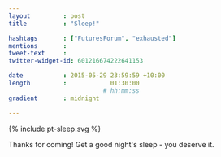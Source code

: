 ```yaml
---
layout         : post
title          : "Sleep!"

hashtags       : ["FuturesForum", "exhausted"]
mentions       :
tweet-text     :
twitter-widget-id: 601216674222641153

date           : 2015-05-29 23:59:59 +10:00
length         :            01:30:00
                          # hh:mm:ss
gradient       : midnight

---
```


{% include pt-sleep.svg %}

Thanks for coming! Get a good night's sleep - you deserve it.

